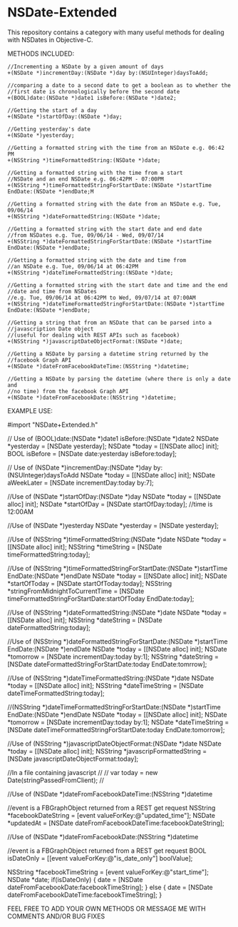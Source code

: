 NSDate-Extended
===============

This repository contains a category with many useful methods for dealing 
with NSDates in Objective-C.

METHODS INCLUDED:

    //Incrementing a NSDate by a given amount of days
    +(NSDate *)incrementDay:(NSDate *)day by:(NSUInteger)daysToAdd;

    //comparing a date to a second date to get a boolean as to whether the
    //first date is chronologically before the second date
    +(BOOL)date:(NSDate *)date1 isBefore:(NSDate *)date2;

    //Getting the start of a day
    +(NSDate *)startOfDay:(NSDate *)day;

    //Getting yesterday's date
    +(NSDate *)yesterday;

    //Getting a formatted string with the time from an NSDate e.g. 06:42 PM
    +(NSString *)timeFormattedString:(NSDate *)date;

    //Getting a formatted string with the time from a start
    //NSDate and an end NSDate e.g. 06:42PM - 07:00PM
    +(NSString *)timeFormattedStringForStartDate:(NSDate *)startTime EndDate:(NSDate *)endDate;M

    //Getting a formatted string with the date from an NSDate e.g. Tue, 09/06/14
    +(NSString *)dateFormattedString:(NSDate *)date;

    //Getting a formatted string with the start date and end date
    //from NSDates e.g. Tue, 09/06/14 - Wed, 09/07/14
    +(NSString *)dateFormattedStringForStartDate:(NSDate *)startTime EndDate:(NSDate *)endDate;

    //Getting a formatted string with the date and time from
    //an NSDate e.g. Tue, 09/06/14 at 06:42PM
    +(NSString *)dateTimeFormattedString:(NSDate *)date;

    //Getting a formatted string with the start date and time and the end 
    //date and time from NSDates
    //e.g. Tue, 09/06/14 at 06:42PM to Wed, 09/07/14 at 07:00AM
    +(NSString *)dateTimeFormattedStringForStartDate:(NSDate *)startTime EndDate:(NSDate *)endDate;

    //Getting a string that from an NSDate that can be parsed into a 
    //javascription Date object 
    //(useful for dealing with REST APIs such as facebook)
    +(NSString *)javascriptDateObjectFormat:(NSDate *)date;

    //Getting a NSDate by parsing a datetime string returned by the 
    //facebook Graph API
    +(NSDate *)dateFromFacebookDateTime:(NSString *)datetime;

    //Getting a NSDate by parsing the datetime (where there is only a date and 
    //no time) from the facebook Graph API
    +(NSDate *)dateFromFacebookDate:(NSString *)datetime;



EXAMPLE USE:

#import "NSDate+Extended.h"


// Use of (BOOL)date:(NSDate *)date1 isBefore:(NSDate *)date2
NSDate *yesterday = [NSDate yesterday];
NSDate *today = [[NSDate alloc] init];
BOOL isBefore = [NSDate date:yesterday isBefore:today]; 


// Use of (NSDate *)incrementDay:(NSDate *)day by:(NSUInteger)daysToAdd
NSDate *today = [[NSDate alloc] init];
NSDate aWeekLater = [NSDate incrementDay:today by:7];


//Use of (NSDate *)startOfDay:(NSDate *)day
NSDate *today = [[NSDate alloc] init];
NSDate *startOfDay = [NSDate startOfDay:today]; //time is 12:00AM


//Use of (NSDate *)yesterday
NSDate *yesterday = [NSDate yesterday];


//Use of (NSString *)timeFormattedString:(NSDate *)date
NSDate *today = [[NSDate alloc] init];
NSString *timeString = [NSDate timeFormattedString:today];


//Use of (NSString *)timeFormattedStringForStartDate:(NSDate *)startTime EndDate:(NSDate *)endDate
NSDate *today = [[NSDate alloc] init];
NSDate *startOfToday = [NSDate startOfToday:today];
NSString *stringFromMidnightToCurrentTime = [NSDate timeFormattedStringForStartDate:startOfToday EndDate:today];


//Use of (NSString *)dateFormattedString:(NSDate *)date
NSDate *today = [[NSDate alloc] init];
NSString *dateString = [NSDate dateFormattedString:today];


//Use of (NSString *)dateFormattedStringForStartDate:(NSDate *)startTime EndDate:(NSDate *)endDate
NSDate *today = [[NSDate alloc] init];
NSDate *tomorrow = [NSDate incrementDay:today by:1];
NSString *dateString = [NSDate dateFormattedStringForStartDate:today EndDate:tomrrow];


//Use of (NSString *)dateTimeFormattedString:(NSDate *)date
NSDate *today = [[NSDate alloc] init];
NSString *dateTimeString = [NSDate dateTimeFormattedString:today];


//(NSString *)dateTimeFormattedStringForStartDate:(NSDate *)startTime EndDate:(NSDate *)endDate
NSDate *today = [[NSDate alloc] init];
NSDate *tomorrow = [NSDate incrementDay:today by:1];
NSDate *dateTimeString = [NSDate dateTimeFormattedStringForStartDate:today EndDate:tomorrow];



//Use of (NSString *)javascriptDateObjectFormat:(NSDate *)date
NSDate *today = [[NSDate alloc] init];
NSString *javascripFormattedString = [NSDate javascriptDateObjectFormat:today];

//In a file containing javascript
//
//  var today = new Date(stringPassedFromClient);
//






//Use of (NSDate *)dateFromFacebookDateTime:(NSString *)datetime

//event is a FBGraphObject returned from a REST get request
NSString *facebookDateString = [event valueForKey:@"updated_time"];
NSDate *updatedAt = [NSDate dateFromFacebookDateTime:facebookDateString];







//Use of (NSDate *)dateFromFacebookDate:(NSString *)datetime

//event is a FBGraphObject returned from a REST get request
BOOL isDateOnly = [[event valueForKey:@"is_date_only"] boolValue];

NSString *facebookTimeString = [event valueForKey:@"start_time"];
NSDate *date;
if(isDateOnly) {
    date = [NSDate dateFromFacebookDate:facebookTimeString];
} else {
    date = [NSDate dateFromFacebookDateTime:facebookTimeString];
}






FEEL FREE TO ADD YOUR OWN METHODS OR MESSAGE ME WITH 
COMMENTS AND/OR BUG FIXES







